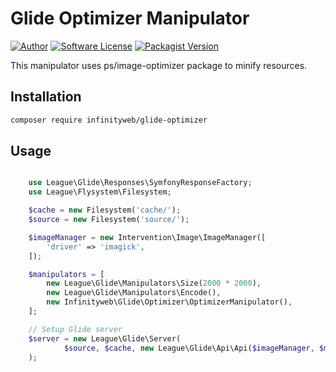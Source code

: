 # Glide Optimizer Manipulator

[![Author](http://img.shields.io/badge/author-@yannikfirre-blue.svg?style=flat-square)](https://github.com/InfinityWebMe)
[![Software License](https://img.shields.io/badge/license-MIT-brightgreen.svg?style=flat-square)](LICENSE)
[![Packagist Version](https://img.shields.io/packagist/v/infinityweb/glide-optimizer.svg?style=flat-square)](https://packagist.org/packages/infinityweb/glide-optimizer)

This manipulator uses ps/image-optimizer package to minify resources.

## Installation

```bash
composer require infinityweb/glide-optimizer
```

## Usage

```php

    use League\Glide\Responses\SymfonyResponseFactory;
    use League\Flysystem\Filesystem;

    $cache = new Filesystem('cache/');
    $source = new Filesystem('source/');

    $imageManager = new Intervention\Image\ImageManager([
        'driver' => 'imagick',
    ]);

    $manipulators = [
        new League\Glide\Manipulators\Size(2000 * 2000),
        new League\Glide\Manipulators\Encode(),
        new Infinityweb\Glide\Optimizer\OptimizerManipulator(),
    ];

    // Setup Glide server
    $server = new League\Glide\Server(
            $source, $cache, new League\Glide\Api\Api($imageManager, $manipulators)
    );

```